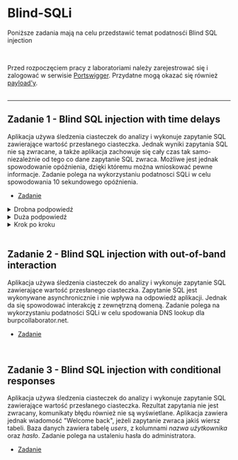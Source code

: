 # Blind-SQLi
Poniższe zadania mają na celu przedstawić temat podatnosći Blind SQL injection

<br/>

Przed rozpoczęciem pracy z laboratoriami należy zarejestrować się i zalogować w serwisie [Portswigger](https://portswigger.net/).
Przydatne mogą okazać się również [payload'y](https://portswigger.net/web-security/sql-injection/cheat-sheet).
<br/><br/>

---

## Zadanie 1 - Blind SQL injection with time delays
Aplikacja używa śledzenia ciasteczek do analizy i wykonuje zapytanie SQL zawierające wartość przesłanego ciasteczka. 
Jednak wyniki zapytania SQL nie są zwracane, a także aplikacja zachowuje się cały czas tak samo- niezależnie od tego co dane zapytanie SQL zwraca. Możliwe jest jednak spowodowanie opóźnienia, dzięki któremu można wnioskować pewne informacje.
Zadanie polega na wykorzystaniu podatnosci SQLi w celu spowodowania 10 sekundowego opóźnienia.

- [Zadanie](https://portswigger.net/web-security/sql-injection/blind/lab-time-delays)
<details>
  <summary>Drobna podpowiedź</summary>
  <ol>
    <li>
      Burp Intruder będzie bardzo przydatny w tym laboratorium, darmowa wersja Burpa w zupełności wystarczy.
    </li>
  </ol>
</details>

<details>
  <summary>Duża podpowiedź</summary>
  <ol>
    <li>
      Kluczem w tym laboratorium jest przyjżenie się uważnie odpowiedziom na zapytanie <code>POST /login</code>. 
    </li>
    <li>
      Próbuj łamać hasło dopiero jak poznasz poprawną nazwę użytkownika.
    </li>
  </ol>
</details>

<details>
  <summary>Krok po kroku</summary>
  <ol>
    <li> Z włączonym w tle Burpem wejdź na stronę logowania i wyślij żądanie logowania z całkowicie losowymi danymi. </li>
    <li> W Burpie wejdź w zakładkę "Proxy" > "HTTP history" i znajdź zapytanie <code>POST /login</code>. Wyślij je do Burp Intruder. </li>
    <li> W Burp Intruder, wejdź w zakładkę "Positions". Upewnij się, że <b>attack type</b> ma ustawioną wartość "Sniper". </li>
    <li>
      Naciśnij przycisk "Clear", żeby wyczyścić wszelkie automatycznie przypisane pozycje payloadu. Zaznacz wartość parametru <code>username</code>
      i kliknij "Add", żeby ustawić ją jako pozycję payloadu. Pozycja ta zostanie oznaczona przez dwa symbole <code>§</code>, na przykład:
      <code>username=§invalid-username§</code>. Na razie pozostaw hasło jako dowolną wartość stałą.
    </li>
    <li> W zakładce "Payloads", upewnij się, że <b>payload type</b> jest ustawiony na wartość "Simple List" </li>
    <li>
      W sekcji "Payload Options", wklej <a href=https://portswigger.net/web-security/authentication/auth-lab-usernames>listę użytkowników</a>.
      Nareszcie możemy rozpocząć atak! W tym celu wciśnij klawisz "Start attack". Atak rozpocznie się w nowym oknie.
    </li>
    <li>
      Gdy atak zakończy się, w zakładce "Results" zbadaj kolumnę "Length". Możesz kliknąć w nagłówek kolumny, aby posortować zawarte w niej dane.
      Zauważ, że jedna z wartości jest dłuższa od pozostałych. Porównaj zawartość tej odpowiedzi z pozostałymi. Zwróć uwagę, że pozostałe odpowiedzi
      zawierają wiadomość <code>Invalid username</code>, a ta zawiera <code>Incorrect password</code>. Zanotuj nazwę użytkownika w kolumnie "Payload".
    </li>
    <li>
      Zamknij okno ataku i wróć to zakładki "Positions". Kliknij "Clear", a następnie zmień wartość parametru <code>username</code> na wartość,
      którą udało się zdobyć w poprzednim kroku. Dodaj pozycję payloadu jako wartość parametru <code>password</code>. Rezultat powienien wyglądać
      mniej więcej w ten sposób:<br/><code>username=identified-user&password=§invalid-password§</code>
    </li>
    <li>
      W zakładce "Payloads", wyczyść listę nazw użytkowników i zastąp ją <a href=https://portswigger.net/web-security/authentication/auth-lab-passwords>
      listą potencjalnych haseł</a>. Kliknij "Start attack".
    </li>
    <li>
      Gdy atak zakończy się, popatrz na kolumnę "Status". Zauważ, że każdy request otrzymał odpowiedź z kodem statusu 200, poza jednym,
      który dostał odpowiedź z kodem 302. To sugeruje, że dana próba logowania była skuteczna.
    </li>
    <li> Zaloguj się przy użyciu zidentyfikowanych nazwy użytkownika i hasła i wejdź na podstronę konta użytkownika w celu rozwiązania laboratorium. </li>
  </ol>
</details>

<br/>

## Zadanie 2 - Blind SQL injection with out-of-band interaction
Aplikacja używa śledzenia ciasteczek do analizy i wykonuje zapytanie SQL zawierające wartość przesłanego ciasteczka. 
Zapytanie SQL jest wykonywane asynchronicznie i nie wpływa na odpowiedź aplikacji. Jednak da się spowodować interakcję z zewnętrzną domeną.
Zadanie polega na wykorzystaniu podatności SQLi w celu spodowania DNS lookup dla burpcollaborator.net.

- [Zadanie](https://portswigger.net/web-security/sql-injection/blind/lab-out-of-band)

<br/>

## Zadanie 3 - Blind SQL injection with conditional responses
Aplikacja używa śledzenia ciasteczek do analizy i wykonuje zapytanie SQL zawierające wartość przesłanego ciasteczka. 
Rezultat zapytania nie jest zwracany, komunikaty błędu również nie są wyświetlane. Aplikacja zawiera jednak wiadomość "Welcome back", jeżeli zapytanie zwraca jakiś wiersz tabeli.
Baza danych zawiera tabelę *users*, z kolumnami *nazwa użytkownika* oraz *hasło*. Zadanie polega na ustaleniu hasła do administratora.

- [Zadanie](https://portswigger.net/web-security/sql-injection/blind/lab-conditional-responses)

